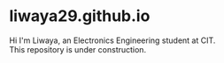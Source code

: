 # liwaya29.github.io
Hi I'm Liwaya, an Electronics Engineering student at CIT.\
This repository is under construction.
